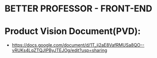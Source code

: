 # BETTER PROFESSOR - FRONT-END

# Product Vision Document(PVD):
  - https://docs.google.com/document/d/1T_ij2aE8VafRMUSa8QO--vRUKs4LqZTQJIPByJTEJOg/edit?usp=sharing